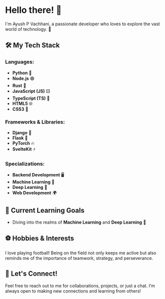 # Hello there! 👋

I'm Ayush P Vachhani, a passionate developer who loves to explore the vast world of technology. 🚀

## 🛠️ My Tech Stack

### Languages:
- **Python** 🐍
- **Node.js** 🟢
- **Rust** 🦀
- **JavaScript (JS)** 🟨
- **TypeScript (TS)** 🔷
- **HTML5** 🌐
- **CSS3** 🎨

### Frameworks & Libraries:
- **Django** 🌿
- **Flask** 🍶
- **PyTorch** 🔥
- **SvelteKit** ⚡

### Specializations:
- **Backend Development** 🖥️
- **Machine Learning** 🤖
- **Deep Learning** 🧠
- **Web Development** 🌍
  
## 🌱 Current Learning Goals
- Diving into the realms of **Machine Learning** and **Deep Learning** 🌌

## ⚽ Hobbies & Interests

I love playing football! Being on the field not only keeps me active but also reminds me of the importance of teamwork, strategy, and perseverance.

## 🤝 Let's Connect!

Feel free to reach out to me for collaborations, projects, or just a chat. I'm always open to making new connections and learning from others!
